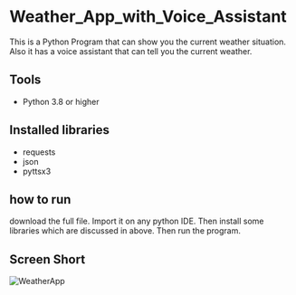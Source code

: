 # Weather_App_with_Voice_Assistant

This is a Python Program that can show you the current weather situation. Also it has a voice assistant that can tell you the current weather.

## Tools
- Python 3.8 or higher

## Installed libraries
- requests
- json
- pyttsx3

## how to run
download the full file. Import it on any python IDE. Then install some libraries which are discussed in above. Then run the program.


## Screen Short
![WeatherApp](https://github.com/taybulislam7/Weather_App_with_Voice_Assistant/assets/71148170/077edd97-d515-4af1-a19d-1aadf4971bca)
